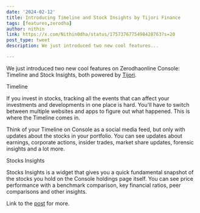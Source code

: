 ```yaml
---
date: '2024-02-12'
title: Introducing Timeline and Stock Insights by Tijori Finance
tags: [features,zerodha]
author: nithin
link: https://x.com/Nithin0dha/status/1757376775498428763?s=20
post_type: tweet
description: We just introduced two new cool features...

---
```


We just introduced two new cool features on Zerodhaonline Console: Timeline and Stock Insights, both powered by [Tijori](https://twitter.com/Tijori1).

Timeline

If you invest in stocks, tracking all the events that can affect your investments and developments in one place is hard. You'll have to switch between multiple websites and apps to figure out what happened. This is where the Timeline comes in.

Think of your Timeline on Console as a social media feed, but only with updates about the stocks in your portfolio. You can see updates about earnings, corporate actions, insider trades, market share updates, forensic insights and a lot more.

Stocks Insights

Stocks Insights is a widget that gives you a quick fundamental snapshot of the stocks you hold on the Console holdings page itself. You can see price performance with a benchmark comparison, key financial ratios, peer comparisons and other insights.

Link to the [post](https://zerodha.com/z-connect/featured/introducing-timeline-and-insights-on-console-powered-by-tijori-finance) for more.
